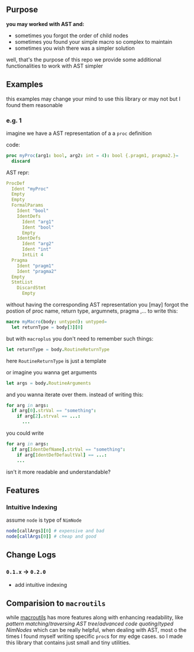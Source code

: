 ## Purpose
**you may worked with AST and:**
 - sometimes you forgot the order of child nodes
 - sometimes you found your simple macro so complex to maintain
 - sometimes you wish there was a simpler solution

well, that's the purpose of this repo
we provide some additional functionalities to work with AST simpler

## Examples
this examples may change your mind to use this library or may not
but I found them reasonable


### e.g. 1
imagine we have a AST representation of a a `proc` definition

code:
```nim
proc myProc(arg1: bool, arg2: int = 4): bool {.pragm1, pragma2.}=
  discard
```
AST repr:
```nim
ProcDef
  Ident "myProc"
  Empty
  Empty
  FormalParams
    Ident "bool"
    IdentDefs
      Ident "arg1"
      Ident "bool"
      Empty
    IdentDefs
      Ident "arg2"
      Ident "int"
      IntLit 4
  Pragma
    Ident "pragm1"
    Ident "pragma2"
  Empty
  StmtList
    DiscardStmt
      Empty
```

without having the corresponding AST representation you [may] forgot the postion of proc name, return type, argumnets, pragma ,... to write this:

```nim
macro myMacro(body: untyped): untyped=
  let returnType = body[3][0]

```

but with `macroplus` you don't need to remember such things:
```nim
let returnType = body.RoutineReturnType
```
here `RoutineReturnType` is just a template


or imagine you wanna get arguments
```nim
let args = body.RoutineArguments
```
and  you wanna iterate over them. instead of writing this:
```nim
for arg in args:
  if arg[0].strVal == "something":
    if arg[2].strval == ...:
      ...
```
you could write
```nim
for arg in args:
  if arg[IdentDefName].strVal == "something":
    if arg[IdentDefDefaultVal] == ...:
    ...
```

isn't it more readable and understandable?


## Features
### Intuitive Indexing
assume `node` is type of `NimNode`
```nim
node[callArgs][0] # expensive and bad
node[callArgs[0]] # cheap and good
```

## Change Logs
### `0.1.x` -> `0.2.0`
* add intuitive indexing

## Comparision to `macroutils`
while [macroutils](https://github.com/PMunch/macroutils) has more features along with enhancing readability, like *pattern matching*/*traversing AST tree*/*advanced code quoting*/*typed NimNodes* which can be really helpful, when dealing with AST, most o the times I found myself writing specific `proc`s for my edge cases. so I made this library that contains just small and tiny utilities. 